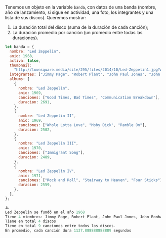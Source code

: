 Tenemos un objeto en la variable `banda`, con datos de una banda (nombre, año de lanzamiento, si sigue en actividad, una foto, los integrantes y una lista de sus discos).
Queremos mostrar:
  1. La duración total del disco (suma de la duración de cada canción);
  2. La duración promedio por canción (un promedio entre todas las duraciones).

```js
let banda = {
  nombre: "Led Zeppelin",
  anio: 1968,
  activa: false,
  thumbnail:
    "http://townsquare.media/site/295/files/2014/10/Led-Zeppelin1.jpg?w=980&q=75",
  integrantes: ["Jimmy Page", "Robert Plant", "John Paul Jones", "John Bonham"],
  albums: [
    {
      nombre: "Led Zeppelin",
      anio: 1969,
      canciones: ["Good Times, Bad Times", "Communication Breakdown"],
      duracion: 2691,
    },
    {
      nombre: "Led Zeppelin II",
      anio: 1969,
      canciones: ["Whole Lotta Love", "Moby Dick", "Ramble On"],
      duracion: 2502,
    },
    {
      nombre: "Led Zeppelin III",
      anio: 1970,
      canciones: ["Immigrant Song"],
      duracion: 2489,
    },
    {
      nombre: "Led Zeppelin IV",
      anio: 1971,
      canciones: ["Rock and Roll", "Stairway to Heaven", "Four Sticks"],
      duracion: 2559,
    },
  ],
};

ム 
Led Zeppelin se fundó en el año 1968
Tiene 4 miembros: Jimmy Page, Robert Plant, John Paul Jones, John Bonham
Tiene en total 4 discos
Tiene en total 9 canciones entre todos los discos.
En promedio, cada canción dura 1137.888888888889 segundos
```
